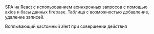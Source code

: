 SPA на React с использованием асинхронных запросов с помощью axios и базы данных firebase.
Таблица с возможностью добавление, удаление записей.

Всплывающий кастомный alert при совершении действия

